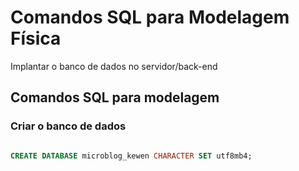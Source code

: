 # Comandos SQL para Modelagem Física

Implantar o banco de dados no servidor/back-end

## Comandos SQL para modelagem

### Criar o banco de dados

```sql

CREATE DATABASE microblog_kewen CHARACTER SET utf8mb4;

```